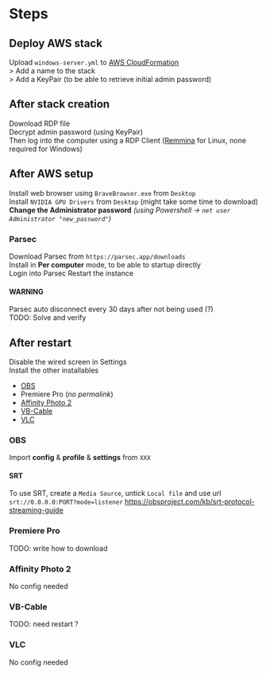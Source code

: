 # Steps

## Deploy AWS stack
Upload `windows-server.yml` to [AWS CloudFormation](https://aws.amazon.com/fr/cloudformation/)  
\> Add a name to the stack  
\> Add a KeyPair (to be able to retrieve initial admin password)


## After stack creation
Download RDP file  
Decrypt admin password (using KeyPair)  
Then log into the computer using a RDP Client ([Remmina](https://remmina.org/) for Linux, none required for Windows)  


## After AWS setup
Install web browser using `BraveBrowser.exe` from `Desktop`  
Install `NVIDIA GPU Drivers` from `Desktop` (might take some time to download)  
**Change the Administrator password** *(using Powershell -> `net user Administrator "new_password"`)*

### Parsec
Download Parsec from `https://parsec.app/downloads`  
Install in **Per computer** mode, to be able to startup directly  
Login into Parsec
Restart the instance

#### WARNING
Parsec auto disconnect every 30 days after not being used (?)  
TODO: Solve and verify


## After restart 
Disable the wired screen in Settings  
Install the other installables
- [OBS](https://obsproject.com/download)
- Premiere Pro (*no permalink*)
- [Affinity Photo 2](https://store.serif.com/en-us/update/windows/photo/2/)
- [VB-Cable](https://vb-audio.com/Cable/)
- [VLC](https://images.videolan.org/vlc/)

### OBS
Import **config** & **profile** & **settings** from `XXX`

#### SRT
To use SRT, create a `Media Source`, untick `Local file` and use url `srt://0.0.0.0:PORT?mode=listener`
https://obsproject.com/kb/srt-protocol-streaming-guide

### Premiere Pro
TODO: write how to download

### Affinity Photo 2
No config needed

### VB-Cable 
TODO: need restart ?

### VLC
No config needed
